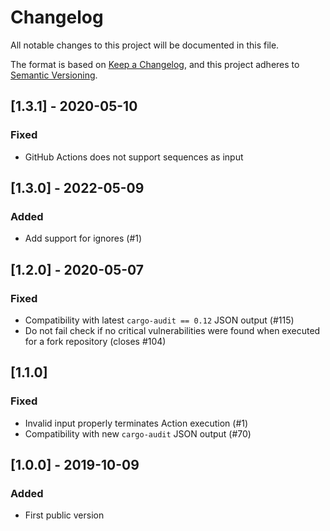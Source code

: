 # Changelog

All notable changes to this project will be documented in this file.

The format is based on [Keep a Changelog](https://keepachangelog.com/en/1.0.0/),
and this project adheres to [Semantic Versioning](https://semver.org/spec/v2.0.0.html).

## [1.3.1] - 2020-05-10

### Fixed

- GitHub Actions does not support sequences as input

## [1.3.0] - 2022-05-09

### Added

- Add support for ignores (#1)

## [1.2.0] - 2020-05-07

### Fixed

- Compatibility with latest `cargo-audit == 0.12` JSON output (#115) 
- Do not fail check if no critical vulnerabilities were found when executed for a fork repository (closes #104)

## [1.1.0]

### Fixed

- Invalid input properly terminates Action execution (#1)
- Compatibility with new `cargo-audit` JSON output (#70)

## [1.0.0] - 2019-10-09

### Added

- First public version
